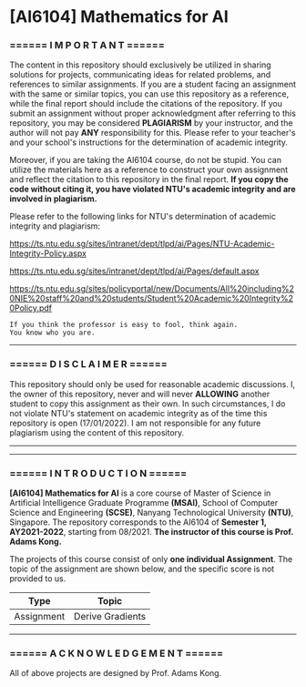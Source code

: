 # [AI6104] Mathematics for AI

### **====== I M P O R T A N T ======**

The content in this repository should exclusively be utilized in sharing solutions for projects, communicating ideas for related problems, and references to similar assignments. If you are a student facing an assignment with the same or similar topics, you can use this repository as a reference, while the final report should include the citations of the repository. If you submit an assignment without proper acknowledgment after referring to this repository, you may be considered **PLAGIARISM** by your instructor, and the author will not pay **ANY** responsibility for this. Please refer to your teacher's and your school's instructions for the determination of academic integrity.

Moreover, if you are taking the AI6104 course, do not be stupid. You can utilize the materials here as a reference to construct your own assignment and reflect the citation to this repository in the final report. **If you copy the code without citing it, you have violated NTU's academic integrity and are involved in plagiarism.**

Please refer to the following links for NTU's determination of academic integrity and plagiarism:

<https://ts.ntu.edu.sg/sites/intranet/dept/tlpd/ai/Pages/NTU-Academic-Integrity-Policy.aspx>

<https://ts.ntu.edu.sg/sites/intranet/dept/tlpd/ai/Pages/default.aspx>

<https://ts.ntu.edu.sg/sites/policyportal/new/Documents/All%20including%20NIE%20staff%20and%20students/Student%20Academic%20Integrity%20Policy.pdf>

    If you think the professor is easy to fool, think again.
    You know who you are.

---

### **====== D I S C L A I M E R ======**

This repository should only be used for reasonable academic discussions. I, the owner of this repository, never and will never **ALLOWING** another student to copy this assignment as their own. In such circumstances, I do not violate NTU's statement on academic integrity as of the time this repository is open (17/01/2022). I am not responsible for any future plagiarism using the content of this repository.

---
---

### **====== I N T R O D U C T I O N ======**

**[AI6104] Mathematics for AI** is a core course of Master of Science in Artificial Intelligence Graduate Programme **(MSAI)**, School of Computer Science and Engineering **(SCSE)**, Nanyang Technological University **(NTU)**, Singapore. The repository corresponds to the AI6104 of **Semester 1, AY2021-2022**, starting from 08/2021. **The instructor of this course is Prof. Adams Kong.**

The projects of this course consist of only **one individual Assignment**. The topic of the assignment are shown below, and the specific score is not provided to us.

Type | Topic
------------ | -------------
Assignment | Derive Gradients
---

### **====== A C K N O W L E D G E M E N T ======**

All of above projects are designed by Prof. Adams Kong.
